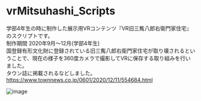 # vrMitsuhashi_Scripts
学部4年生の時に制作した展示用VRコンテンツ『VR旧三觜八郎右衛門家住宅』のスクリプトです。  
制作期間 2020年9月～12月(学部4年生)  
国登録有形文化財に登録されている旧三觜八郎右衛門家住宅が取り壊されるということで、現在の様子を360度カメラで撮影してVRに保存する取り組みを行いました。  
タウン誌に掲載されるなどしました。https://www.townnews.co.jp/0601/2020/12/11/554684.html  

![image](https://user-images.githubusercontent.com/50763395/163794963-69422979-1a7c-4447-afb0-7f1d5919316f.png)
